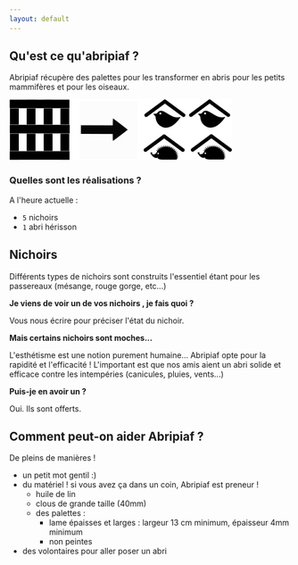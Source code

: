 ```yaml
---
layout: default
---
```


## Qu'est ce qu'abripiaf ?
Abripiaf récupère des palettes pour les transformer en abris pour les petits mammifères et pour les oiseaux.

![](explication.png)


### Quelles sont les réalisations ?
A l'heure actuelle : 
- `5` nichoirs
- `1` abri hérisson

 
## Nichoirs
Différents types de nichoirs sont construits l'essentiel étant pour les passereaux (mésange, rouge gorge, etc...)

**Je viens de voir un de vos nichoirs , je fais quoi ?**

Vous nous écrire pour préciser l'état du nichoir.

**Mais certains nichoirs sont moches...**

L'esthétisme est une notion purement humaine... Abripiaf opte pour la rapidité et l'efficacité ! L'important est que nos amis aient un abri solide et efficace contre les intempéries (canicules, pluies, vents...)

**Puis-je en avoir un ?** 

Oui. Ils sont offerts.

## Comment peut-on aider Abripiaf ?
De pleins de manières  !
- un petit mot gentil :)
- du matériel ! si vous avez ça dans un coin, Abripiaf est preneur ! 
   - huile de lin
   - clous de grande taille (40mm)
   - des palettes : 
      - lame épaisses et larges :  largeur 13 cm minimum, épaisseur 4mm minimum
      - non peintes
- des volontaires pour aller poser un abri


